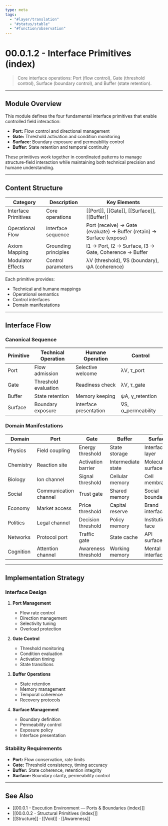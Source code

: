 ```yaml
---
type: meta
tags:
  - "#layer/translation"
  - "#status/stable"
  - "#function/observation"
---
```


# 00.0.1.2 - Interface Primitives (index)

> Core interface operations: Port (flow control), Gate (threshold control), Surface (boundary control), and Buffer (state retention).

---

## Module Overview

This module defines the four fundamental interface primitives that enable controlled field interaction:

- **Port:** Flow control and directional management
- **Gate:** Threshold activation and condition monitoring
- **Surface:** Boundary exposure and permeability control
- **Buffer:** State retention and temporal continuity

These primitives work together in coordinated patterns to manage structure-field interaction while maintaining both technical precision and humane understanding.

---

## Content Structure

| Category | Description | Key Elements |
|----------|-------------|--------------|
| Interface Primitives | Core operations | [[Port]], [[Gate]], [[Surface]], [[Buffer]] |
| Operational Flow | Interface sequence | Port (receive) → Gate (evaluate) → Buffer (retain) → Surface (expose) |
| Axiom Mapping | Grounding principles | I1 → Port, I2 → Surface, I3 → Gate, Coherence → Buffer |
| Modulator Effects | Control parameters | λV (threshold), ∇S (boundary), ψA (coherence) |

Each primitive provides:
- Technical and humane mappings
- Operational semantics
- Control interfaces
- Domain manifestations

---

## Interface Flow

### Canonical Sequence

| Primitive | Technical Operation | Humane Operation | Control |
|-----------|-------------------|------------------|---------|
| Port | Flow admission | Selective welcome | λV, τ_port |
| Gate | Threshold evaluation | Readiness check | λV, τ_gate |
| Buffer | State retention | Memory keeping | ψA, γ_retention |
| Surface | Boundary exposure | Interface presentation | ∇S, α_permeability |

### Domain Manifestations

| Domain | Port | Gate | Buffer | Surface |
|--------|------|------|--------|---------|
| Physics | Field coupling | Energy threshold | State storage | Interface layer |
| Chemistry | Reaction site | Activation barrier | Intermediate state | Molecular surface |
| Biology | Ion channel | Signal threshold | Cellular memory | Cell membrane |
| Social | Communication channel | Trust gate | Shared memory | Social boundary |
| Economy | Market access | Price threshold | Capital reserve | Brand interface |
| Politics | Legal channel | Decision threshold | Policy memory | Institutional face |
| Networks | Protocol port | Traffic gate | State cache | API surface |
| Cognition | Attention channel | Awareness threshold | Working memory | Mental interface |

---

## Implementation Strategy

### Interface Design

1. **Port Management**
   - Flow rate control
   - Direction management
   - Selectivity tuning
   - Overload protection

2. **Gate Control**
   - Threshold monitoring
   - Condition evaluation
   - Activation timing
   - State transitions

3. **Buffer Operations**
   - State retention
   - Memory management
   - Temporal coherence
   - Recovery protocols

4. **Surface Management**
   - Boundary definition
   - Permeability control
   - Exposure policy
   - Interface presentation

### Stability Requirements

- **Port:** Flow conservation, rate limits
- **Gate:** Threshold consistency, timing accuracy
- **Buffer:** State coherence, retention integrity
- **Surface:** Boundary clarity, permeability control

---

## See Also

- [[00.0.1 - Execution Environment — Ports & Boundaries (index)]]
- [[00.0.0.2 - Structural Primitives (index)]]
- [[Structure]] · [[Void]] · [[Awareness]]
